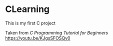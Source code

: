 # CLearning
This is my first C project

Taken from *C Programming Tutorial for Beginners* <https://youtu.be/KJgsSFOSQv0>
